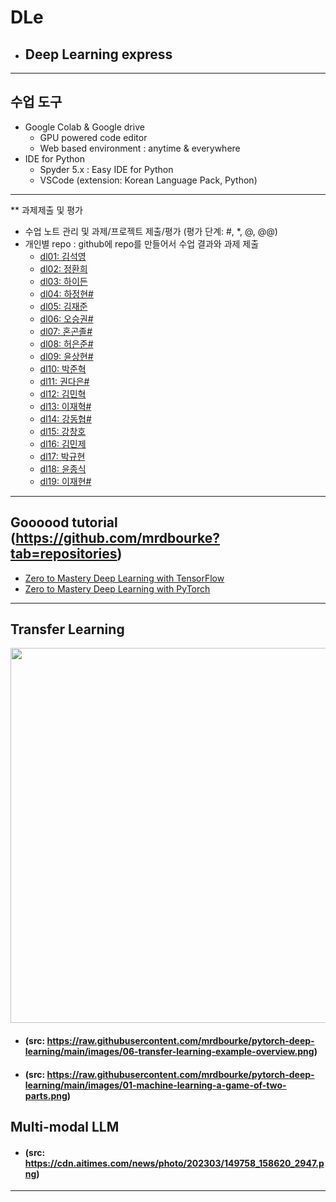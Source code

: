 # DLe
- ## Deep Learning express
---
## 수업 도구
* Google Colab & Google drive
  - GPU powered code editor
  - Web based environment : anytime & everywhere
* IDE for Python
  - Spyder 5.x : Easy IDE for Python
  - VSCode (extension: Korean Language Pack, Python)
---  

** 과제제출 및 평가
- 수업 노트 관리 및 과제/프로젝트 제출/평가 (평가 단계: #, *, @, @@)
- 개인별 repo : github에 repo를 만들어서 수업 결과와 과제 제출                
  * [dl01: 김석영](https://github.com/cheesedog-paradise/dl01)
  * [dl02: 정환희](https://github.com/alemskdlt/dl02)
  * [dl03: 하이든](https://github.com/HayDen-Gonne/dl03)
  * [dl04: 하정현#]()
  * [dl05: 김재준](https://github.com/jaejun22/dl05)
  * [dl06: 오승권#]()
  * [dl07: 혼곤졸#]()
  * [dl08: 허은준#]()
  * [dl09: 윤상현#]()
  * [dl10: 박준혁](https://github.com/20212609/dl10)
  * [dl11: 권다은#]()
  * [dl12: 김민혁](https://github.com/JerryK97/dl12)
  * [dl13: 이재혁#]()
  * [dl14: 강동협#]()
  * [dl15: 강창호](https://github.com/Kangchangho1234/dl15)
  * [dl16: 김민제](https://github.com/mixhub10/dl16)
  * [dl17: 박규현](https://github.com/Park20182618/dl17)
  * [dl18: 윤종식](https://github.com/jongsik22/dl18)
  * [dl19: 이재현#]()
  
---
## Goooood tutorial (https://github.com/mrdbourke?tab=repositories)  
- [Zero to Mastery Deep Learning with TensorFlow](https://github.com/mrdbourke/tensorflow-deep-learning)
- [Zero to Mastery Deep Learning with PyTorch](https://github.com/mrdbourke/pytorch-deep-learning)
---
## Transfer Learning 
<img src="https://github.com/mrdbourke/pytorch-deep-learning/raw/main/images/06-transfer-learning-example-overview.png" width=900 height=600>  

- #### (src: https://raw.githubusercontent.com/mrdbourke/pytorch-deep-learning/main/images/06-transfer-learning-example-overview.png)  
- #### (src: https://raw.githubusercontent.com/mrdbourke/pytorch-deep-learning/main/images/01-machine-learning-a-game-of-two-parts.png)

## Multi-modal LLM  
- #### (src: https://cdn.aitimes.com/news/photo/202303/149758_158620_2947.png)  

---
